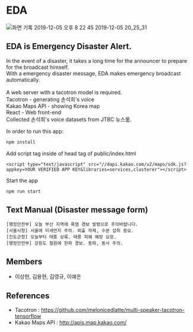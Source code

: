 # EDA
![화면 기록 2019-12-05 오후 8 22 45 2019-12-05 20_25_31](https://user-images.githubusercontent.com/39911797/70231999-c96f2f00-179e-11ea-87ee-19f2eea75388.gif)

## EDA is Emergency Disaster Alert.
In the event of a disaster, it takes a long time for the announcer to prepare for the broadcast himself.<br>
With a emergency disaster message, EDA makes emergency broadcast automatically.<br><br>
A web server with a tacotron model is required.<br>
Tacotron - generating 손석희's voice <br>
Kakao Maps API - showing Korea map <br>
React - Web front-end <br>
Collected 손석희's voice datasets from JTBC 뉴스룸.<br>

In order to run this app:

```js
npm install
```
Add script tag inside of head tag of public/index.html
```
<script type="text/javascript" src="//dapi.kakao.com/v2/maps/sdk.js?appkey=YOUR VERIFIED APP KEY&libraries=services,clusterer"></script>
```
Start the app

```js
npm run start
```

## Text Manual (Disaster message form)
```
[행정안전부] 오늘 부산 지역에 폭염 경보 발령으로 주의바랍니다.
[서울시청] 서울에 미세먼지 주의. 외출 자제, 수분 섭취 중요.
[진도군청] 오늘부터 태풍 상륙. 태풍 피해 예방 요망.
[행정안전부] 강원도 철원에 한파 경보. 동파, 동사 주의.
```
## Members
* 이상현, 김용현, 김영규, 이예은
## References
* Tacotron : https://github.com/melonicedlatte/multi-speaker-tacotron-tensorflow
* Kakao Maps API : http://apis.map.kakao.com/
